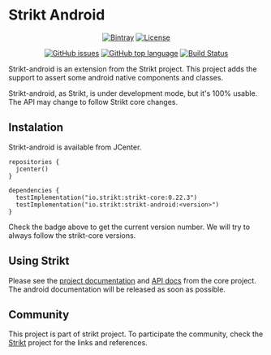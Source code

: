 # Strikt Android

<p align="center">
    <a href="https://bintray.com/faogustavo/maven/strikt-android"><img src="https://img.shields.io/badge/dynamic/json.svg?label=latest%20release&url=https%3A%2F%2Fapi.bintray.com%2F%2Fpackages%2Ffaogustavo%2Fmaven%2Fstrikt-android%2Fversions%2F_latest&query=name&colorB=0094cd&style=for-the-badge" alt="Bintray"/></a>
    <a href="https://www.apache.org/licenses/LICENSE-2.0.html"><img src="https://img.shields.io/github/license/faogustavo/strikt-android.svg?style=for-the-badge&logo=Apache" alt="License"/></a>
</p>

<p align="center">
    <a href="https://github.com/faogustavo/strikt-android/issues"><img src="https://img.shields.io/github/issues/faogustavo/strikt-android.svg?style=for-the-badge&logo=Github" alt="GitHub issues"/></a>
    <a href="/"><img src="https://img.shields.io/github/languages/top/faogustavo/strikt-android.svg?style=for-the-badge&logo=Kotlin&logoColor=white" alt="GitHub top language"/></a>
    <a href="https://app.bitrise.io/app/07b6326cddb78aa4"><img src="https://img.shields.io/bitrise/07b6326cddb78aa4/master?logo=bitrise&style=for-the-badge&token=JiR5fzcxWMLyJYmNgHCzjw" alt="Build Status"/></a>
</p>

Strikt-android is an extension from the Strikt project.
This project adds the support to assert some android native components and classes.

Strikt-android, as Strikt, is under development mode, but it's 100% usable.
The API may change to follow Strikt core changes.

## Instalation

Strikt-android is available from JCenter.

```
repositories {
  jcenter()
}

dependencies {
  testImplementation("io.strikt:strikt-core:0.22.3")
  testImplementation("io.strikt:strikt-android:<version>")
}
```

Check the badge above to get the current version number.
We will try to always follow the strikt-core versions.

## Using Strikt

Please see the [project documentation](https://strikt.io/) and [API docs](https://strikt.io/api/strikt-core) from the core project.
The android documentation will be released as soon as possible.

## Community

This project is part of strikt project. To participate the community, check the [Strikt](https://github.com/robfletcher/strikt) project for the links and references.
